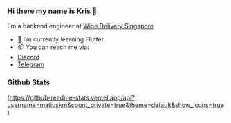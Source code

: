### Hi there my name is Kris 👋

I'm a backend engineer at [Wine.Delivery Singapore](https://wine.delivery)

- 🌱 I’m currently learning Flutter
- 📫 You can reach me via:
- [Discord](https://discordapp.com/users/lazycoder#6595)
- [Telegram](https://t.me/kristian_multz)

### Github Stats
[(https://github-readme-stats.vercel.app/api?username=matiuskm&count_private=true&theme=default&show_icons=true)](https://github.com/matiuskm)
